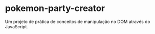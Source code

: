 # pokemon-party-creator
 Um projeto de prática de conceitos de manipulação no DOM através do JavaScript.
